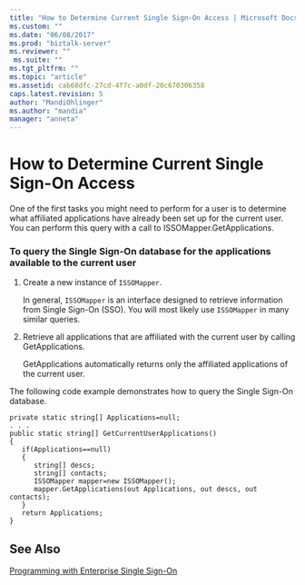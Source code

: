 ```yaml
---
title: "How to Determine Current Single Sign-On Access | Microsoft Docs"
ms.custom: ""
ms.date: "06/08/2017"
ms.prod: "biztalk-server"
ms.reviewer: ""
 ms.suite: ""
ms.tgt_pltfrm: ""
ms.topic: "article"
ms.assetid: cab68dfc-27cd-4f7c-a0df-20c670306358
caps.latest.revision: 5
author: "MandiOhlinger"
ms.author: "mandia"
manager: "anneta"
---
```

# How to Determine Current Single Sign-On Access
One of the first tasks you might need to perform for a user is to determine what affiliated applications have already been set up for the current user. You can perform this query with a call to ISSOMapper.GetApplications.  
  
### To query the Single Sign-On database for the applications available to the current user  
  
1.  Create a new instance of `ISSOMapper`.  
  
     In general, `ISSOMapper` is an interface designed to retrieve information from Single Sign-On (SSO). You will most likely use `ISSOMapper` in many similar queries.  
  
2.  Retrieve all applications that are affiliated with the current user by calling GetApplications.  
  
     GetApplications automatically returns only the affiliated applications of the current user.  
  
 The following code example demonstrates how to query the Single Sign-On database.  
  
```  
private static string[] Applications=null;  
. . .  
public static string[] GetCurrentUserApplications()  
{  
   if(Applications==null)  
   {  
      string[] descs;  
      string[] contacts;  
      ISSOMapper mapper=new ISSOMapper();  
      mapper.GetApplications(out Applications, out descs, out contacts);  
   }  
   return Applications;  
}  
```  
  
## See Also  
 [Programming with Enterprise Single Sign-On](../core/programming-with-enterprise-single-sign-on.md)